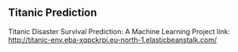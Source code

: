 ## Titanic Prediction

Titanic Disaster Survival Prediction: A Machine Learning Project
link: http://titanic-env.eba-xqpckrpi.eu-north-1.elasticbeanstalk.com/
